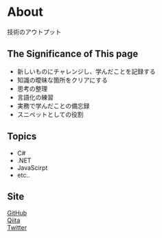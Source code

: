 # About
技術のアウトプット<br>

## The Significance of This page
- 新しいものにチャレンジし、学んだことを記録する
- 知識の曖昧な箇所をクリアにする
- 思考の整理
- 言語化の練習
- 実務で学んだことの備忘録
- スニペットとしての役割

## Topics
* C#
* .NET
* JavaScirpt
* etc..

## Site
[GitHub](https://github.com/pixcelo)<br>
[Qiita](https://qiita.com/te-k)<br>
[Twitter](https://twitter.com/te_tsk)
